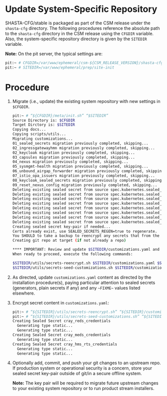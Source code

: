 # Update System-Specific Repository

SHASTA-CFG/stable is packaged as part of the CSM release under the `shasta-cfg`
directory. The following procedures reference the absolute path to the
`shasta-cfg` directory in the CSM release using the `CFGDIR` variable. Also,
the system-specific repository directory is given by the `SITEDIR` variable.

**Note:** On the pit server, the typical settings are:

```bash
pit:~ # CFGDIR=/var/www/ephemeral/csm-${CSM_RELEASE_VERSION}/shasta-cfg
pit:~ # SITEDIR=/var/www/ephemeral/prep/site-init
```

# Procedure

1.  Migrate (i.e., update) the existing system repository with new settings in
    `$CFGDIR`.

    ```bash
    pit:~ # “${CFGDIR}/meta/init.sh” “$SITEDIR”
    Source Directory is: $CFGDIR
    Target Dirctory is: $SITEDIR
    Copying docs...
    Copying scripts/utils...
    Migrating customizations...
    01_sealed_secrets migration previously completed, skipping...
    02_ingressgatewayhmn migration previously completed, skipping...
    02_keycloak migration previously completed, skipping...
    03_capsules migration previously completed, skipping...
    04_nexus migration previously completed, skipping...
    05_sysmgmt-health migration previously completed, skipping...
    06_unbound_airgap_forwarder migration previously completed, skipping...
    07_istio_opa_issuers migration previously completed, skipping...
    08_keycloak_sealed_secrets migration previously completed, skipping...
    09_reset_nexus_config migration previously completed, skipping...
    Deleting existing sealed secret from source spec.kubernetes.sealed_secrets.cray-keycloak
    Deleting existing sealed secret from source spec.kubernetes.sealed_secrets.keycloak_master_admin_auth
    Deleting existing sealed secret from source spec.kubernetes.sealed_secrets.gitea
    Deleting existing sealed secret from source spec.kubernetes.sealed_secrets.gen_platform_ca_1
    Deleting existing sealed secret from source spec.kubernetes.sealed_secrets.pals
    Deleting existing sealed secret from source spec.kubernetes.sealed_secrets.munge
    Deleting existing sealed secret from source spec.kubernetes.sealed_secrets.slurmdb
    Deleting existing sealed secret from source spec.kubernetes.sealed_secrets.keycloak_users_localize
    Creating sealed secret key-pair if needed...
    Certs already exist, use SEALED_SECRETS_REGEN=true to regenerate.
    You SHOULD to take a backup to reencrypt any secrets that from the 'old' key!
    Creating git repo at target (if not already a repo)

    **** IMPORTANT: Review and update $SITEDIR/customizations.yaml and introduce custom edits (if applicable). ****
    When ready to proceed, execute the following commands:

    $SITEDIR/utils/secrets-reencrypt.sh $SITEDIR/customizations.yaml $SITEDIR/certs/sealed_secrets.key $SITEDIR/certs/sealed_secrets.crt
    $SITEDIR/utils/secrets-seed-customizations.sh $SITEDIR/customizations.yaml
    ```

2.  As directed, update `customizations.yaml` content as directed by the
    installation procedure(s), paying particular attention to sealed secrets
    (generators, plain secrets if any) and any `~FIXME~` values listed
    elsewhere.

3.  Encrypt secret content in `customizations.yaml`:

    ```bash
    pit:~ # “${SITEDIR}/utils/secrets-reencrypt.sh” “${SITEDIR}/customizations.yaml” “${SITEDIR}/certs/sealed_secrets.key” “${SITEDIR}/certs/sealed_secrets.crt”
    pit:~ # “${SITEDIR}/utils/secrets-seed-customizations.sh” “${SITEDIR}/customizations.yaml”
    Creating Sealed Secret cray_reds_credentials
      Generating type static...
      Generating type static...
    Creating Sealed Secret cray_meds_credentials
      Generating type static...
    Creating Sealed Secret cray_hms_rts_credentials
      Generating type static...
      Generating type static...
    ```

4.  Optionally add, commit, and push your git changes to an upstream repo. If
    production system or operational security is a concern, store your sealed
    secret key-pair outside of git/in a secure offline system.

    **Note:** The key pair will be required to migrate future upstream changes
    to your existing system repository or to run product stream installers.
